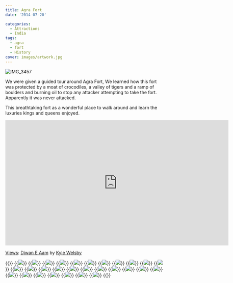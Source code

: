 ```yaml
---
title: Agra Fort
date: '2014-07-20'

categories:
  - Attractions
  - India
tags:
  - agra
  - fort
  - History
cover: images/artwork.jpg
---
```


![IMG_3457](images/IMG_3457-1024x575.jpg)

We were given a guided tour around Agra Fort, We learned how this fort was protected by a moat of crocodiles, a valley of tigers and a ramp of boulders and burning oil to stop any attacker attempting to take the fort. Apparently it was never attacked.

This breathtaking fort as a wonderful place to walk around and learn the luxuries kings and queens enjoyed.

<iframe src="https://maps.google.com/maps?layer=c&amp;panoid=hNvNzsL6Z0MAAAQfCQxzvg&amp;ie=UTF8&amp;source=embed&amp;output=svembed&amp;cbp=13%2C187.37145239738874%2C%2C0%2C-9.179341565001636" width="700" height="394" frameborder="0" marginwidth="0" marginheight="0" scrolling="no"></iframe>

[Views](https://www.google.com/maps/views/): [Diwan E Aam](https://www.google.com/maps/views/view/103958417703949399427/gphoto/6042920313141021346) by [Kyle Welsby](https://www.google.com/maps/views/profile/103958417703949399427)


{{<gallery>}}
  {{<img src="images/PANO_20140720_123836.jpg">}}
  {{<img src="images/IMG_20140720_121811.jpg">}}
  {{<img src="images/IMG_20140720_120857.jpg">}}
  {{<img src="images/PANO_20140720_124834.jpg">}}
  {{<img src="images/PANO_20140720_124745.jpg">}}
  {{<img src="images/IMG_3466.jpg">}}
  {{<img src="images/IMG_3469.jpg">}}
  {{<img src="images/IMG_3508.jpg">}}
  {{<img src="images/IMG_3511.jpg">}}
  {{<img src="images/DSC00275.jpg">}}
  {{<img src="images/DSC00280.jpg">}}
  {{<img src="images/DSC00289.jpg">}}
  {{<img src="images/DSC00287.jpg" oriantation="portrait">}}
  {{<img src="images/DSC00285.jpg">}}
  {{<img src="images/DSC00310.jpg">}}
  {{<img src="images/DSC00315.jpg">}}
  {{<img src="images/DSC00301.jpg">}}
  {{<img src="images/DSC00297.jpg">}}
  {{<img src="images/IMG_3512.jpg">}}
  {{<img src="images/IMG_3484.jpg">}}
  {{<img src="images/IMG_3467.jpg">}}
  {{<img src="images/IMG_3468.jpg">}}
  {{<img src="images/PANO_20140720_113430.jpg">}}
  {{<img src="images/IMG_20140720_120414.jpg">}}
  {{<img src="images/IMG_20140720_115330.jpg">}}
  {{<img src="images/IMG_20140720_120559.jpg">}}
  {{<img src="images/PANO_20140720_114836.jpg">}}
  {{<img src="images/DSC00307.jpg">}}
  {{<img src="images/IMG_3457.jpg">}}
{{</gallery>}}
